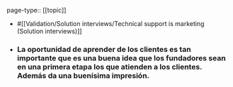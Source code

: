 page-type:: [[topic]]

- #[[Validation/Solution interviews/Technical support is marketing (Solution interviews)]]

- ### La oportunidad de aprender de los clientes es tan importante que es una buena idea que los fundadores sean en una primera etapa los que atienden a los clientes. Además da una buenísima impresión.



